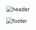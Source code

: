 ![header](https://capsule-render.vercel.app/api?text=GDSC_Algorithm&animation=fadeIn&fontColor=000080)


![footer](https://capsule-render.vercel.app/api?section=footer)

